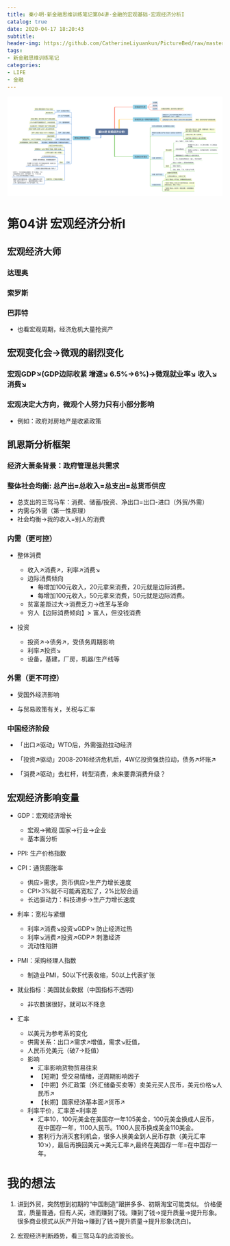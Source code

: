 ```yaml
---
title: 秦小明-新金融思维训练笔记第04讲-金融的宏观基础-宏观经济分析I
catalog: true
date: 2020-04-17 18:20:43
subtitle:
header-img: https://github.com/CatherineLiyuankun/PictureBed/raw/master/blog/post/%E7%A7%A6%E5%B0%8F%E6%98%8E%E7%AC%94%E8%AE%B0/%E7%AC%AC04%E8%AE%B2%20%E5%AE%8F%E8%A7%82%E7%BB%8F%E6%B5%8E%E5%88%86%E6%9E%90I.png
tags:
- 新金融思维训练笔记
categories:
- LIFE
- 金融
---
```


![思维导图](https://github.com/CatherineLiyuankun/PictureBed/raw/master/blog/post/%E7%A7%A6%E5%B0%8F%E6%98%8E%E7%AC%94%E8%AE%B0/%E7%AC%AC04%E8%AE%B2%20%E5%AE%8F%E8%A7%82%E7%BB%8F%E6%B5%8E%E5%88%86%E6%9E%90I.png)

# 第04讲 宏观经济分析I

## 宏观经济大师

### 达理奥

### 索罗斯

### 巴菲特

- 也看宏观周期，经济危机大量抢资产

## 宏观变化会->微观的剧烈变化

### 宏观GDP↘(GDP边际收紧 增速↘ 6.5%->6%)->微观就业率↘ 收入↘ 消费↘

### 宏观决定大方向，微观个人努力只有小部分影响

- 例如：政府对房地产是收紧政策
  
## 凯恩斯分析框架

### 经济大萧条背景：政府管理总共需求

### 整体社会均衡: 总产出=总收入=总支出=总货币供应

- 总支出的三驾马车：消费、储蓄/投资、净出口=出口-进口（外贸/外需）
- 内需与外需（第一性原理）
- 社会均衡->我的收入=别人的消费

### 内需（更可控）

- 整体消费
  - 收入↗消费↗，利率↗消费↘
  - 边际消费倾向
    - 每增加100元收入，20元拿来消费，20元就是边际消费。
    - 每增加100元收入，50元拿来消费，50元就是边际消费。
  - 贫富差距过大->消费乏力->改革与革命
  - 穷人【边际消费倾向】> 富人，但没钱消费

- 投资
  - 投资↗->债务↗，受债务周期影响
  - 利率↗投资↘
  - 设备，基建，厂房，机器/生产线等

### 外需（更不可控）

- 受国外经济影响

- 与贸易政策有关，关税与汇率

### 中国经济阶段

- 「出口↗驱动」WTO后，外需强劲拉动经济

- 「投资↗驱动」2008-2016经济危机后，4W亿投资强劲拉动，债务↗坏账↗

- 「消费↗驱动」去杠杆，转型消费，未来要靠消费升级？

## 宏观经济影响变量

- GDP：宏观经济增长
  - 宏观->微观 国家->行业->企业
  - 基本面分析
- PPI: 生产价格指数
- CPI：通货膨胀率
  - 供应>需求，货币供应>生产力增长速度
  - CPI>3%就不可能再宽松了，2%比较合适
  - 长远驱动力：科技进步->生产力增长速度

- 利率：宽松与紧绷
  - 利率↗消费↘投资↘GDP↘ 防止经济过热
  - 利率↘消费↗投资↗GDP↗ 刺激经济
  - 流动性陷阱

- PMI：采购经理人指数
  - 制造业PMI，50以下代表收缩，50以上代表扩张

- 就业指标：美国就业数据（中国指标不透明）
  - 非农数据很好，就可以不降息

- 汇率
  - 以美元为参考系的变化
  - 供需关系：出口↗需求↗增值，需求↘贬值，
  - 人民币兑美元（破7->贬值）
  - 影响
    - 汇率影响货物贸易往来
    - 【短期】受交易情绪，逆周期影响因子
    - 【中期】外汇政策（外汇储备买卖等）卖美元买人民币，美元价格↘人民币↗
    - 【长期】国家经济基本面↗货币↗
  - 利率平价，汇率差=利率差
    - 汇率10，100元美金在美国存一年105美金，100元美金换成人民币，在中国存一年，1100人民币。1100人民币换成美金110美金。
    - 套利行为消灭套利机会，很多人换美金到人民币存款（美元汇率10↘），最后再换回美元->美元汇率↗,最终在美国存一年=在中国存一年。

# 我的想法

1. 讲到外贸，突然想到初期的“中国制造”跟拼多多、初期淘宝可能类似。
价格便宜，质量普通，但有人买，进而赚到了钱。赚到了钱->提升质量->提升形象。
很多商业模式从灰产开始->赚到了钱->提升质量->提升形象(洗白)。

2. 宏观经济判断趋势，看三驾马车的此消彼长。
